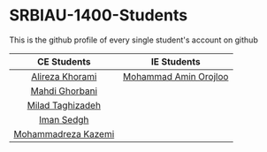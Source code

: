 # SRBIAU-1400-Students
This is the github profile of every single student's account on github 

| CE Students | IE Students |
|  :---: |  :---:  |
| [Alireza Khorami](https://github.com/khoramism/) | [Mohammad Amin Orojloo](https://github.com/maorojloo/) |
| [Mahdi Ghorbani](https://github.com/MahdiGhorbaniMQ/) |
| [Milad Taghizadeh](https://github.com/miladtaghizadeh1382/) |
| [Iman Sedgh](https://github.com/iman-sedgh/) |
| [Mohammadreza Kazemi](https://github.com/Mohammadk202/) |


